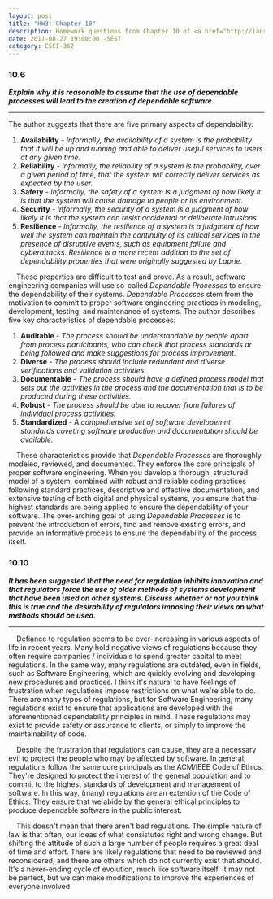 ```yaml
---
layout: post
title: "HW3: Chapter 10"
description: Homework questions from Chapter 10 of <a href="http://iansommerville.com/software-engineering-book/" target="_blank"><em>Software Engineering</em></a>.
date: 2017-08-27 19:00:00 -5EST
category: CSCI-362
---
```


### 10.6
_**Explain why it is reasonable to assume that the use of dependable processes will lead to the creation of dependable software.**_

---
The author suggests that there are five primary aspects of dependability:
1. **Availability** - _Informally, the availability of a system is the probability that it will be up and running and able to deliver useful services to users at any given time._
2. **Reliability** - _Informally, the reliability of a system is the probability, over a given period of time, that the system will correctly deliver services as expected by the user._
3. **Safety** - _Informally, the safety of a system is a judgment of how likely it is that the system will cause damage to people or its environment._
4. **Security** - _Informally, the security of a system is a judgment of how likely it is that the system can resist accidental or deliberate intrusions._
5. **Resilience** - _Informally, the resilience of a system is a judgment of how well the system can maintain the continuity of its critical services in the presence of disruptive events, such as equipment failure and cyberattacks. Resilience is a more recent addition to the set of dependability properties that were originally suggested by Laprie._

&nbsp;&nbsp;&nbsp;&nbsp;These properties are difficult to test and prove. As a result, software engineering companies will use so-called _Dependable Processes_ to ensure the dependability of their systems. _Dependable Processes_ stem from the motivation to commit to proper software engineering practices in modeling, development, testing, and maintenance of systems. The author describes five key characteristics of dependable processes:
1. **Auditable** - _The process should be understandable by people apart from process participants, who can check that process standards ar being followed and make suggestions for process improvement._
2. **Diverse** - _The process should include redundant and diverse verifications and validation activities._
3. **Documentable** - _The process should have a defined process model that sets out the activities in the process and the documentation that is to be produced during these activities._
4. **Robust** - _The process should be able to recover from failures of individual process activities._
5. **Standardized** - _A comprehensive set of software developemnt standards coveting software production and documentation should be available._

&nbsp;&nbsp;&nbsp;&nbsp;These characteristics provide that _Dependable Processes_ are thoroughly modeled, reviewed, and documented. They enforce the core principals of proper software engineering. When you develop a thorough, structured model of a system, combined with robust and reliable coding practices following standard practices, descriptive and effective documentation, and extensive testing of both digital and physical systems, you ensure that the highest standards are being applied to ensure the dependability of your software. The over-arching goal of using _Dependable Processes_ is to prevent the introduction of errors, find and remove existing errors, and provide an informative process to ensure the dependability of the process itself.

### 10.10
_**It has been suggested that the need for regulation inhibits innovation and that regulators force the use of older methods of systems development that have been used on other systems. Discuss whether or not you think this is true and the desirability of regulators imposing their views on what methods should be used.**_

---
&nbsp;&nbsp;&nbsp;&nbsp;Defiance to regulation seems to be ever-increasing in various aspects of life in recent years. Many hold negative views of regulations because they often require companies / individuals to spend greater capital to meet regulations. In the same way, many regulations are outdated, even in fields, such as Software Engineering, which are quickly evolving and developing new procedures and practices. I think it's natural to have feelings of frustration when regulations impose restrictions on what we're able to do. There are many types of regulations, but for Software Engineering, many regulations exist to ensure that applications are developed with the aforementioned dependability principles in mind. These regulations may exist to provide safety or assurance to clients, or simply to improve the maintainability of code.

&nbsp;&nbsp;&nbsp;&nbsp;Despite the frustration that regulations can cause, they are a necessary evil to protect the people who may be affected by software. In general, regulations follow the same core principals as the ACM/IEEE Code of Ethics. They're designed to protect the interest of the general population and to commit to the highest standards of development and management of software. In this way, (many) regulations are an extention of the Code of Ethics. They ensure that we abide by the general ethical principles to produce dependable software in the public interest.

&nbsp;&nbsp;&nbsp;&nbsp;This doesn't mean that there aren't bad regulations. The simple nature of law is that often, our ideas of what consistutes right and wrong change. But shifting the attitude of such a large number of people requires a great deal of time and effort. There are likely regulations that need to be reviewed and reconsidered, and there are others which do not currently exist that should. It's a never-ending cycle of evolution, much like software itself. It may not be perfect, but we can make modifications to improve the experiences of everyone involved.
